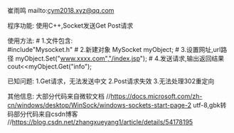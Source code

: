 崔雨鸣
mailto:cym2018.xyz@qq.com
 

程序功能:
  使用C++,Socket发送Get Post请求

使用方法:
    # 1.文件包含:  
#include"Mysocket.h"
    # 2.新建对象 
MySocket myObject;
    # 3.设置网址,url路径
myObject.Set("www.xxxx.com","/index.jsp");
    # 4.发送请求,输出返回结果
cout<<myObject.Get("info");

已知问题:
  1.Get请求，无法发送中文
  2.Post请求失效
  3.无法处理302重定向
  
其他信息:
  大部分代码来自微软文档
  //https://docs.microsoft.com/zh-cn/windows/desktop/WinSock/windows-sockets-start-page-2
  utf-8,gbk转码部分代码来自csdn博客
  //https://blog.csdn.net/zhangxueyang1/article/details/54178195
  
  

